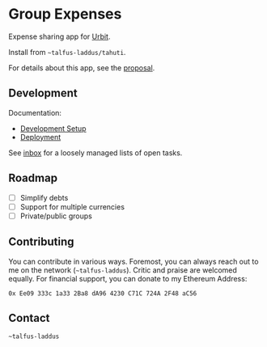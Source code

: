 # Group Expenses

Expense sharing app for [Urbit](https://urbit.org/).

Install from `~talfus-laddus/tahuti`.

For details about this app, see the [proposal](https://urbit.org/grants/splitwise).

## Development

Documentation:
- [Development Setup](docs/development.md)
- [Deployment](docs/deployment.md)

See [inbox](inbox.md) for a loosely managed lists of open tasks.

## Roadmap

- [ ] Simplify debts
- [ ] Support for multiple currencies
- [ ] Private/public groups

## Contributing

You can contribute in various ways. Foremost, you can always reach out
to me on the network (`~talfus-laddus`). Critic and praise are welcomed
equally.
For financial support, you can donate to my Ethereum Address:

`0x Ee09 333c 1a33 2Ba8 dA96 4230 C71C 724A 2F48 aC56`

## Contact

`~talfus-laddus`
